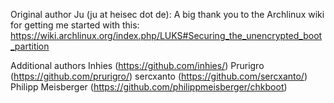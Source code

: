 Original author
    Ju (ju at heisec dot de):
        A big thank you to the Archlinux wiki for getting me started with this:
        https://wiki.archlinux.org/index.php/LUKS#Securing_the_unencrypted_boot_partition

Additional authors
    Inhies (https://github.com/inhies/)
    Prurigro (https://github.com/prurigro/)
    sercxanto (https://github.com/sercxanto/)
    Philipp Meisberger (https://github.com/philippmeisberger/chkboot)
